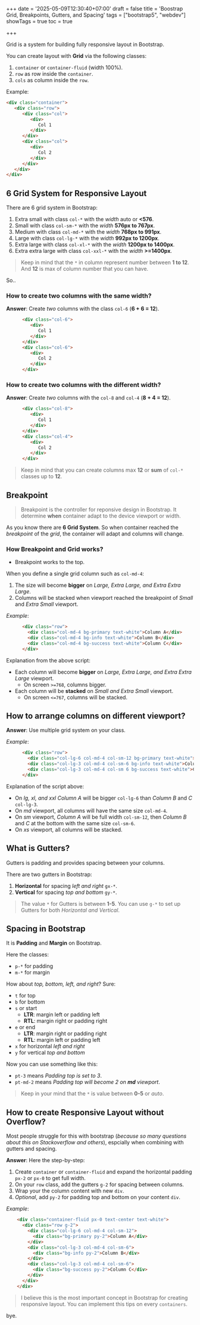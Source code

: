 +++
date = '2025-05-09T12:30:40+07:00'
draft = false
title = 'Boostrap Grid, Breakpoints, Gutters, and Spacing'
tags = ["bootstrap5", "webdev"]
showTags = true
toc = true

+++

Grid is a system for building fully responsive layout in Bootstrap.

You can create layout with **Grid** via the following classes:

1. `container` or `container-fluid` (width 100%).
2. `row` as row inside the `container`.
3. `cols` as column inside the `row`.

Example:

```html
<div class="container">
   <div class="row">
      <div class="col">
         <div>
            Col 1
         </div>
      </div>
      <div class="col">
         <div>
            Col 2
         </div>
      </div>
   </div>
</div>
```

## 6 Grid System for Responsive Layout

There are 6 grid system in Bootstrap:

1. Extra small with class `col-*` with the _width_ auto or **<576**.
2. Small with class `col-sm-*` with the _width_ **576px to 767px**.
3. Medium with class `col-md-*` with the _width_ **768px to 991px**.
4. Large with class `col-lg-*` with the _width_ **992px to 1200px**.
5. Extra large with class `col-xl-*` with the _width_ **1200px to 1400px**.
6. Extra extra large with class `col-xxl-*` with the _width_ **>=1400px**.

> Keep in mind that the `*` in column represent number between **1 to 12**. And **12** is max of column number that you can have.

So..

### How to create two columns with the same width?

**Answer**: Create _two_ columns with the class `col-6` (**6 + 6 = 12**).

```html
      <div class="col-6">
         <div>
            Col 1
         </div>
      </div>
      <div class="col-6">
         <div>
            Col 2
         </div>
      </div>
```

### How to create two columns with the different width?

**Answer**: Create _two_ columns with the `col-8` and `col-4` (**8 + 4 = 12**).

```html
      <div class="col-8">
         <div>
            Col 1
         </div>
      </div>
      <div class="col-4">
         <div>
            Col 2
         </div>
      </div>
```

> Keep in mind that you can create columns max **12** or **sum** of `col-*` classes up to **12**.

## Breakpoint

>Breakpoint is the controller for reponsive design in Bootstrap.
It determine **when** container adapt to the device viewport or width.

As you know there are **6 Grid System**. So when container reached the _breakpoint_ of the _grid_, the container will adapt and columns will change.

### How Breakpoint and Grid works?

* Breakpoint works to the top.

When you define a single grid column such as `col-md-4`:

1. The size will become **bigger** on _Large, Extra Large, and Extra Extra Large_.
2. Columns will be stacked when viewport reached the breakpoint of _Small_ and _Extra Small_ viewport.

_Example_:

```html
      <div class="row">
        <div class="col-md-4 bg-primary text-white">Column A</div>
        <div class="col-md-4 bg-info text-white">Column B</div>
        <div class="col-md-4 bg-success text-white">Column C</div>
      </div>
```

Explanation from the above script:

* Each column will become **bigger** on _Large, Extra Large, and Extra Extra Large_ viewport.
  * On screen `>=768`, columns bigger.
* Each column will be **stacked** on _Small and Extra Small_ viewport.
  * On screen `<=767`, columns will be stacked.

## How to arrange columns on different viewport?

**Answer**: Use multiple grid system on your class.

_Example_:

```html
      <div class="row">
        <div class="col-lg-6 col-md-4 col-sm-12 bg-primary text-white">Column A</div>
        <div class="col-lg-3 col-md-4 col-sm-6 bg-info text-white">Column B</div>
        <div class="col-lg-3 col-md-4 col-sm 6 bg-success text-white">Column C</div>
      </div>
```

Explanation of the script above:

* On _lg, xl, and xxl_ _Column A_ will be bigger `col-lg-6` than _Column B_ and _C_ `col-lg-3`.
* On _md_ viewport, all columns will have the same size `col-md-4`.
* On _sm_ viewport, _Column A_ will be full width `col-sm-12`, then _Column B_ and _C_ at the bottom with the same size `col-sm-6`.
* On _xs_ viewport, all columns will be stacked.

## What is Gutters?

Gutters is padding and provides spacing between your columns.

There are two gutters in Bootstrap:

1. **Horizontal** for spacing _left and right_ `gx-*`.
2. **Vertical** for spacing _top and bottom_ `gy-*`.

> The value `*` for Gutters is between **1-5**. You can use `g-*` to set up Gutters for both _Horizontal and Vertical_.

## Spacing in Bootstrap

It is **Padding** and **Margin** on Bootstrap.

Here the classes:

* `p-*` for padding
* `m-*` for margin

How about _top, bottom, left, and right_? Sure:

* `t` for top
* `b` for bottom
* `s` or start
  * **LTR**: margin left or padding left
  * **RTL**: margin right or padding right
* `e` or end
  * **LTR**: margin right or padding right
  * **RTL**: margin left or padding left
* `x` for horizontal _left and right_
* `y` for vertical _top and bottom_

Now you can use something like this:

* `pt-3` means _Padding top is set to 3_.
* `pt-md-2` means _Padding top will become 2 on **md** viewport_.

> Keep in your mind that the `*` is value between **0-5** or _auto_.

## How to create Responsive Layout without Overflow?

Most people struggle for this with bootstrap (_because so many questions about this on Stackoverflow and others_), espcially when combining with gutters and spacing.

**Answer**: Here the step-by-step:

1. Create `container` or `container-fluid` and expand the horizontal padding `px-2` or `px-0` to get full width.
2. On your `row` class, add the gutters `g-2` for spacing between columns.
3. Wrap your the column content with new `div`.
4. _Optional_, add `py-2` for padding top and bottom on your content `div`.

_Example_:

```html
    <div class="container-fluid px-0 text-center text-white">
      <div class="row g-2">
        <div class="col-lg-6 col-md-4 col-sm-12">
          <div class="bg-primary py-2">Column A</div>
        </div>
        <div class="col-lg-3 col-md-4 col-sm-6">
          <div class="bg-info py-2">Column B</div>
        </div>
        <div class="col-lg-3 col-md-4 col-sm-6">
          <div class="bg-success py-2">Column C</div>
        </div>
      </div>
    </div>
```

> I believe this is the most important concept in Bootstrap for creating responsive layout. You can implement this tips on every `containers`.

bye.
